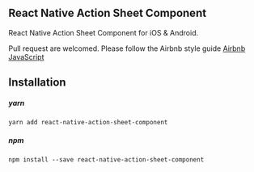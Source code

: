 ## React Native Action Sheet Component
React Native Action Sheet Component for iOS & Android.

Pull request are welcomed. Please follow the Airbnb style guide [Airbnb JavaScript](https://github.com/airbnb/javascript)

## Installation
##### yarn
`yarn add react-native-action-sheet-component`
##### npm
`npm install --save react-native-action-sheet-component`
